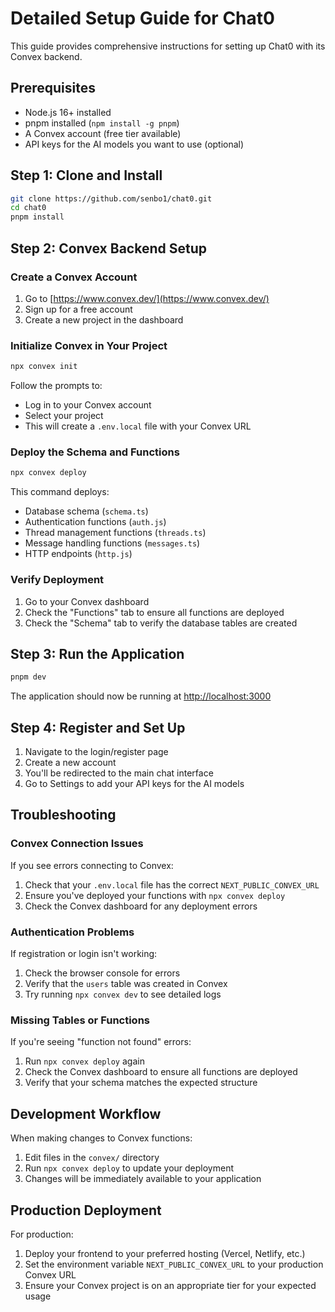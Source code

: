 # Detailed Setup Guide for Chat0

This guide provides comprehensive instructions for setting up Chat0 with its Convex backend.

## Prerequisites

- Node.js 16+ installed
- pnpm installed (`npm install -g pnpm`)
- A Convex account (free tier available)
- API keys for the AI models you want to use (optional)

## Step 1: Clone and Install

```bash
git clone https://github.com/senbo1/chat0.git
cd chat0
pnpm install
```

## Step 2: Convex Backend Setup

### Create a Convex Account

1. Go to [https://www.convex.dev/](https://www.convex.dev/)
2. Sign up for a free account
3. Create a new project in the dashboard

### Initialize Convex in Your Project

```bash
npx convex init
```

Follow the prompts to:
- Log in to your Convex account
- Select your project
- This will create a `.env.local` file with your Convex URL

### Deploy the Schema and Functions

```bash
npx convex deploy
```

This command deploys:
- Database schema (`schema.ts`)
- Authentication functions (`auth.js`)
- Thread management functions (`threads.ts`)
- Message handling functions (`messages.ts`)
- HTTP endpoints (`http.js`)

### Verify Deployment

1. Go to your Convex dashboard
2. Check the "Functions" tab to ensure all functions are deployed
3. Check the "Schema" tab to verify the database tables are created

## Step 3: Run the Application

```bash
pnpm dev
```

The application should now be running at [http://localhost:3000](http://localhost:3000)

## Step 4: Register and Set Up

1. Navigate to the login/register page
2. Create a new account
3. You'll be redirected to the main chat interface
4. Go to Settings to add your API keys for the AI models

## Troubleshooting

### Convex Connection Issues

If you see errors connecting to Convex:
1. Check that your `.env.local` file has the correct `NEXT_PUBLIC_CONVEX_URL`
2. Ensure you've deployed your functions with `npx convex deploy`
3. Check the Convex dashboard for any deployment errors

### Authentication Problems

If registration or login isn't working:
1. Check the browser console for errors
2. Verify that the `users` table was created in Convex
3. Try running `npx convex dev` to see detailed logs

### Missing Tables or Functions

If you're seeing "function not found" errors:
1. Run `npx convex deploy` again
2. Check the Convex dashboard to ensure all functions are deployed
3. Verify that your schema matches the expected structure

## Development Workflow

When making changes to Convex functions:
1. Edit files in the `convex/` directory
2. Run `npx convex deploy` to update your deployment
3. Changes will be immediately available to your application

## Production Deployment

For production:
1. Deploy your frontend to your preferred hosting (Vercel, Netlify, etc.)
2. Set the environment variable `NEXT_PUBLIC_CONVEX_URL` to your production Convex URL
3. Ensure your Convex project is on an appropriate tier for your expected usage
